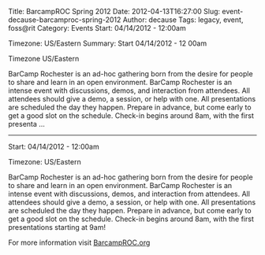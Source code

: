 Title: BarcampROC Spring 2012
Date: 2012-04-13T16:27:00
Slug: event-decause-barcamproc-spring-2012
Author: decause
Tags: legacy, event, foss@rit
Category: Events
Start: 04/14/2012 - 12:00am

Timezone: US/Eastern
Summary: 
	Start  04/14/2012 - 12 00am

Timezone  US/Eastern

BarCamp Rochester is an ad-hoc gathering born from the desire for people to
share and learn in an open environment. BarCamp Rochester is an intense event
with discussions, demos, and interaction from attendees. All attendees should
give a demo, a session, or help with one. All presentations are scheduled the
day they happen. Prepare in advance, but come early to get a good slot on the
schedule. Check-in begins around 8am, with the first presenta ... 

---
Start: 04/14/2012 - 12:00am

Timezone: US/Eastern

BarCamp Rochester is an ad-hoc gathering born from the desire for people to
share and learn in an open environment. BarCamp Rochester is an intense event
with discussions, demos, and interaction from attendees. All attendees should
give a demo, a session, or help with one. All presentations are scheduled the
day they happen. Prepare in advance, but come early to get a good slot on the
schedule. Check-in begins around 8am, with the first presentations starting at
9am!

For more information visit [BarcampROC.org](http://barcamproc.org)


